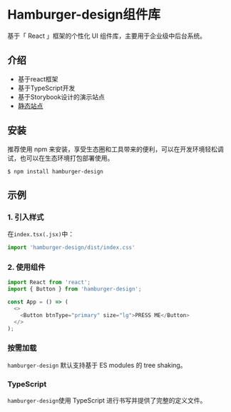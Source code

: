 # Hamburger-design组件库

基于「 React 」框架的个性化 UI 组件库，主要用于企业级中后台系统。

## 介绍

- 基于react框架
- 基于TypeScript开发
- 基于Storybook设计的演示站点
- [静态站点](https://WHB919.github.io/hamburger-design/)

## 安装

推荐使用 npm 来安装，享受生态圈和工具带来的便利，可以在开发环境轻松调试，也可以在生态环境打包部署使用。

`$ npm install hamburger-design`

## 示例

### 1. 引入样式

在`index.tsx(.jsx)`中：

```js
import 'hamburger-design/dist/index.css'
```

### 2. 使用组件

```js
import React from 'react';
import { Button } from 'hamburger-design';

const App = () => (
  <>
    <Button btnType="primary" size="lg">PRESS ME</Button>
  </>
);
```

### 按需加载

`hamburger-design` 默认支持基于 ES modules 的 tree shaking。

### TypeScript

`hamburger-design`使用 TypeScript 进行书写并提供了完整的定义文件。
